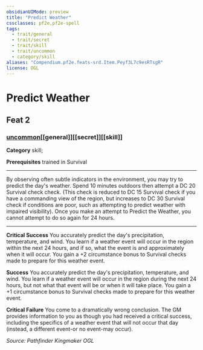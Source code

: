 ```yaml
---
obsidianUIMode: preview
title: "Predict Weather"
cssclasses: pf2e,pf2e-spell
tags:
  - trait/general
  - trait/secret
  - trait/skill
  - trait/uncommon
  - category/skill
aliases: "Compendium.pf2e.feats-srd.Item.Peyf3L7c9esRTsgR"
license: OGL
---
```

# Predict Weather
## Feat 2
### [uncommon](uncommon "Uncommon Rarity Trait")[[general]][[secret]][[skill]]

**Category** skill; 



**Prerequisites** trained in Survival
* * *
By observing often subtle indicators in the environment, you may try to predict the day's weather. Spend 10 minutes outdoors then attempt a DC 20 Survival check check. (This check is reduced to DC 15 Survival check if you have a commanding view of the region, but increases to DC 30 Survival check if conditions are poor, such as attempting to predict weather with impaired visibility). Once you make an attempt to Predict the Weather, you cannot attempt to do so again for 24 hours.

* * *

**Critical Success** You accurately predict the day's precipitation, temperature, and wind. You learn if a weather event will occur in the region within the next 24 hours, and if so, what the event is and approximately when it will occur. You gain a +2 circumstance bonus to Survival checks made to prepare for this weather event.

**Success** You accurately predict the day's precipitation, temperature, and wind. You learn if a weather event will occur in the region during the next 24 hours, but not what that event will be or when it will take place. You gain a +1 circumstance bonus to Survival checks made to prepare for this weather event.

**Critical Failure** You come to a dramatically wrong conclusion. The GM provides information to you as though you had received a critical success, including the specifics of a weather event that will not occur that day (instead, a different event-or no event-may occur).

*Source: Pathfinder Kingmaker*
*OGL*